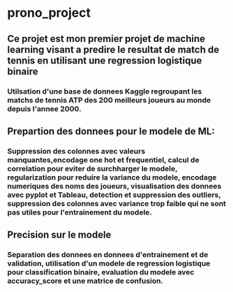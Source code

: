 # prono_project
## Ce projet est mon premier projet de machine learning visant a predire le resultat de match de  tennis en utilisant une regression logistique binaire
### Utilsation d'une base de donnees Kaggle regroupant les matchs de tennis ATP des 200 meilleurs joueurs au monde depuis l'annee 2000.
## Prepartion des donnees pour le modele de ML: 
### Suppression des colonnes avec valeurs manquantes,encodage one hot et frequentiel, calcul de correlation pour eviter de surchharger le modele, regularization pour reduire la variance du modele, encodage numeriques des noms des joueurs, visualisation des donnees avec pyplot et Tableau, detection et suppression des outliers, suppression des colonnes avec variance trop faible qui ne sont pas utiles pour l'entrainement du modele.
## Precision sur le modele
### Separation des donnees en donnees d'entrainement et de validation, utilisation d'un modele de regression logistique pour classification binaire, evaluation du modele avec accuracy_score et une matrice de confusion.
